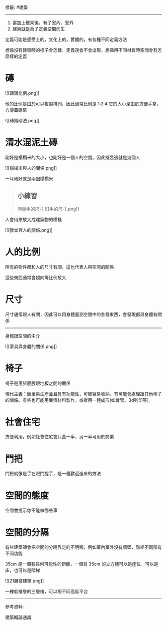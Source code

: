標籤: #建築 

---

1. 當加上框架後，有了室內、室外
2. 建築就是為了定義空間而生

定義可能是感受上的，文化上的，實體的，有各種不同定義方法

想像沒有建築時的樣子會怎樣，定義還會不會出現，想像用不同材質時空間會有怎麼樣的定義

# 磚

![[磚頭比例.png]]

他的比例是由於可以複製排列，因此通常比例是 1:2:4 
它的大小是由於方便手拿，方便蓋建築

![[磚頭砌法.png]]

# 清水混泥土磚

剛好是榻榻米的大小，也剛好是一個人的空間，因此擺幾張就是幾個人

![[榻榻米與人的關係.png]]

一坪剛好就是兩個榻榻米

> ## 小練習
> 測量手的尺寸
> ![[手的尺寸.png]]

人會用來放大成建築物的模樣

![[教堂與人的關係.png]]

# 人的比例

所有的物件都和人的尺寸有關，這也代表人與空間的關係

這些東西通常會趨向等比例放大

# 尺寸

尺寸通常跟人有關，因此可以用身體量測空間中的各種東西，會發現都與身體有關係

---

身體跟空間的中介

![[家具與身體的關係.png]]

# 椅子

椅子是用於屁股跟地板之間的關係

現代主義：簡單易生產並且具有功能性，可能容易收納，有可能會處理跟其他椅子的關係。有些也可能用廉價材料製作，或者用一體成形(如彎管、3d列印等)。

# 社會住宅

方便利用，例如社會住宅會只蓋一半，另一半可用於商業

# 門把

門把就像是手在跟門握手，是一種歡迎進來的方法

# 空間的態度

空間會提示你不能做哪些事

# 空間的分隔

有些建築師會把空間的分隔界定的不明顯，例如室內室外沒有牆壁，階梯不同階有不同功能

35cm 是一個有任何可能性的距離，一個有 35cm 的立方體可以是座位，可以是床，也可以是階梯

![[21層樓建築.png]]

一棟低樓層的三層樓，可以用不同高低平台

---

參考資料:

建築概論通識